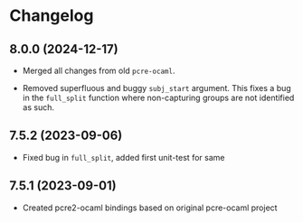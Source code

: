 # Changelog

## 8.0.0 (2024-12-17)

- Merged all changes from old `pcre-ocaml`.

- Removed superfluous and buggy `subj_start` argument. This fixes a bug in
  the `full_split` function where non-capturing groups are not identified
  as such.

## 7.5.2 (2023-09-06)

- Fixed bug in `full_split`, added first unit-test for same

## 7.5.1 (2023-09-01)

- Created pcre2-ocaml bindings based on original pcre-ocaml project

